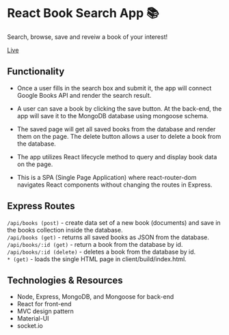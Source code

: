 # React Book Search App 📚

Search, browse, save and reveiw a book of your interest!

[Live](https://for-book-lovers.herokuapp.com)

<!-- ## Demo

![gif](https://github.com/yukanishijima/react-book-search/blob/master/app/public/demo.gif)  -->

## Functionality

- Once a user fills in the search box and submit it, the app will connect Google Books API and render the search result.

- A user can save a book by clicking the save button. At the back-end, the app will save it to the MongoDB database using mongoose schema. 

- The saved page will get all saved books from the database and render them on the page. The delete button allows a user to delete a book from the database.   

- The app utilizes React lifecycle method to query and display book data on the page. 

- This is a SPA (Single Page Application) where react-router-dom navigates React components without changing the routes in Express.

## Express Routes

``/api/books (post)`` - create data set of a new book (documents) and save in the books collection inside the database.  
``/api/books (get)`` - returns all saved books as JSON from the database.  
``/api/books/:id (get)`` - return a book from the database by id.  
``/api/books/:id (delete)`` - deletes a book from the database by id.  
``* (get)`` - loads the single HTML page in client/build/index.html.  

## Technologies & Resources

- Node, Express, MongoDB, and Mongoose for back-end
- React for front-end
- MVC design pattern
- Material-UI
- socket.io

